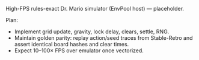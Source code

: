 High-FPS rules-exact Dr. Mario simulator (EnvPool host) — placeholder.

Plan:
- Implement grid update, gravity, lock delay, clears, settle, RNG.
- Maintain golden parity: replay action/seed traces from Stable-Retro and assert identical board hashes and clear times.
- Expect 10–100× FPS over emulator once vectorized.
